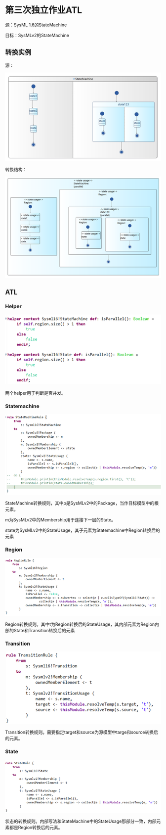 # 第三次独立作业ATL

源：SysML 1.6的StateMachine

目标：SysMLv2的StateMachine

## 转换实例

源：

![](image/README/1639572720801.png)

转换结构：

![](image/README/1639572739591.png)

## ATL

### Helper

![](image/README/1639572894502.png)

两个helper用于判断是否并发。

### Statemachine

![](image/README/1639572917103.png)

StateMachine转换规则，其中p是SysMLv2中的Package，当作目标模型中的根元素。

m为SysMLv2中的Membership用于连接下一层的State。

state为SysMLv2中的StateUsage，其子元素为Statemachine中Region转换后的元素

### Region

![](image/README/1639573078290.png)

Region转换规则。其中t为Region转换后的StateUsage，其内部元素为Region内部的State和Transition转换后的元素

### Transition

![](image/README/1639573227075.png)

Transition转换规则。需要指定target和source为源模型中targe和source转换后的元素。

### State

![](image/README/1639573282641.png)

状态的转换规则。内部写法和StateMachine中的StateUsage那部分一致，内部元素都是Region转换后的元素。
